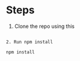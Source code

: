 # Steps

1. Clone the repo using this

```https://github.com/Butcher-L/kitra.git

2. Run npm install

npm install
